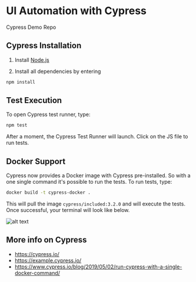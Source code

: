# UI Automation with Cypress

Cypress Demo Repo

## Cypress Installation

1. Install [Node.js](https://nodejs.org/en/)

2. Install all dependencies by entering

```sh
npm install
```

## Test Execution

To open Cypress test runner, type:

```sh
npm test
```

After a moment, the Cypress Test Runner will launch. Click on the JS file to run tests.

## Docker Support

Cypress now provides a Docker image with Cypress pre-installed. So with a one single command it's possible to run the tests. To run tests, type:

```sh
docker build -t cypress-docker .
 ```

This will pull the image `cypress/included:3.2.0` and will execute the tests. Once successful, your terminal will look like below.

![alt text](https://user-images.githubusercontent.com/8067357/58853536-079b7100-86de-11e9-8570-52d9b4d45a95.png)

## More info on Cypress

* <https://cypress.io/>
* <https://example.cypress.io/>
* <https://www.cypress.io/blog/2019/05/02/run-cypress-with-a-single-docker-command/>
